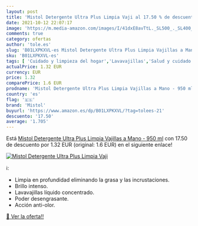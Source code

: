 ```yaml
---
layout: post
title: 'Mistol Detergente Ultra Plus Limpia Vaji al 17.50 % de descuento'
date: 2021-10-12 22:07:17
image: 'https://m.media-amazon.com/images/I/41dxE8avTtL._SL500_._SL400_.jpg'
comments: true
category: ofertas
author: 'tole.es'
slug: 'B01LXPKXVL-es Mistol Detergente Ultra Plus Limpia Vajillas a Mano - 950 ml'
sku: 'B01LXPKXVL-es'
tags: [ 'Cuidado y limpieza del hogar','Lavavajillas','Salud y cuidado personal','detergente','mistol', ]
actualPrice: 1.32 EUR
currency: EUR
price: 1.32
comparePrice: 1.6 EUR
prodname: 'Mistol Detergente Ultra Plus Limpia Vajillas a Mano - 950 ml'
country: 'es'
flag: '🇪🇸'
brand: 'Mistol'
buyurl: 'https://www.amazon.es/dp/B01LXPKXVL/?tag=tolees-21'
descuento: '17.50'
average: '1.705'
---
```


Está [Mistol Detergente Ultra Plus Limpia Vajillas a Mano - 950 ml](https://www.amazon.es/dp/B01LXPKXVL/?tag=tolees-21) con 17.50 de descuento por 1.32 EUR (original: 1.6 EUR) en el siguiente enlace!

[![Mistol Detergente Ultra Plus Limpia Vaji](https://m.media-amazon.com/images/I/41dxE8avTtL._SL500_._SL400_.jpg)](https://www.amazon.es/dp/B01LXPKXVL/?tag=tolees-21)

ℹ️:

- Limpia en profundidad eliminando la grasa y las incrustaciones.
- Brillo intenso.
- Lavavajillas líquido concentrado.
- Poder desengrasante.
- Acción anti-olor.

[🛒 Ver la oferta!!](https://www.amazon.es/dp/B01LXPKXVL/?tag=tolees-21)
